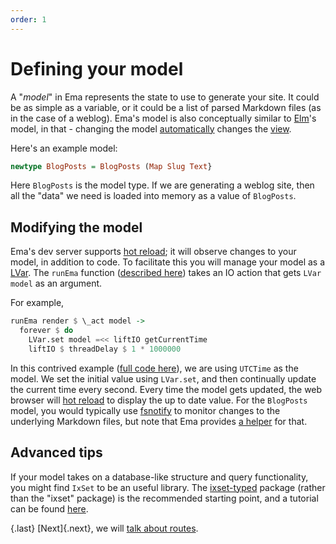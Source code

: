 ```yaml
---
order: 1
---
```

# Defining your model

A "*model*" in Ema represents the state to use to generate your site. It could be as simple as a variable, or it could be a list of parsed Markdown files (as in the case of a weblog). Ema's model is also conceptually similar to [Elm](https://guide.elm-lang.org/architecture/)'s model, in that - changing the model [automatically](concepts/hot-reload.md) changes the [view](guide/render.md).

Here's an example model:

```haskell
newtype BlogPosts = BlogPosts (Map Slug Text}
```

Here `BlogPosts` is the model type. If we are generating a weblog site, then all the "data" we need is loaded into memory as a value of `BlogPosts`.

## Modifying the model

Ema's dev server supports [hot reload](concepts/hot-reload.md); it will observe changes to your model, in addition to code. To facilitate this you will manage your model as a [LVar](concepts/lvar.md). The `runEma` function ([described here](guide/class.md)) takes an IO action that gets `LVar model` as an argument. 

For example,

```haskell
runEma render $ \_act model ->
  forever $ do
    LVar.set model =<< liftIO getCurrentTime
    liftIO $ threadDelay $ 1 * 1000000
```

In this contrived example ([full code here](https://github.com/srid/ema/blob/master/src/Ema/Example/Ex02_Clock.hs)), we are using `UTCTime` as the model. We set the initial value using `LVar.set`, and then continually update the current time every second. Every time the model gets updated, the web browser will [hot reload](concepts/hot-reload.md) to display the up to date value. For the `BlogPosts` model, you would typically use [fsnotify](https://hackage.haskell.org/package/fsnotify) to monitor changes to the underlying Markdown files, but note that Ema provides [a helper](guide/helpers/filesystem.md) for that.

## Advanced tips

If your model takes on a database-like structure and query functionality, you might find `IxSet` to be an useful library. The [ixset-typed](https://hackage.haskell.org/package/ixset-typed) package (rather than the "ixset" package) is the recommended starting point, and a tutorial can be found [here](https://stackoverflow.com/a/9234807/55246).

{.last}
[Next]{.next}, we will [talk about routes](guide/routes.md).